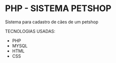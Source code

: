 # PHP - SISTEMA PETSHOP
Sistema para cadastro de cães de um petshop

TECNOLOGIAS USADAS:
* PHP
* MYSQL
* HTML
* CSS



